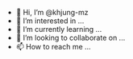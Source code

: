 - 👋 Hi, I’m @khjung-mz
- 👀 I’m interested in ...
- 🌱 I’m currently learning ...
- 💞️ I’m looking to collaborate on ...
- 📫 How to reach me ...

<!---
khjung-mz/khjung-mz is a ✨ special ✨ repository because its `README.md` (this file) appears on your GitHub profile.
You can click the Preview link to take a look at your changes.
--->
